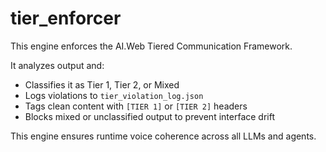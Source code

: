 # tier_enforcer

This engine enforces the AI.Web Tiered Communication Framework.

It analyzes output and:
- Classifies it as Tier 1, Tier 2, or Mixed
- Logs violations to `tier_violation_log.json`
- Tags clean content with `[TIER 1]` or `[TIER 2]` headers
- Blocks mixed or unclassified output to prevent interface drift

This engine ensures runtime voice coherence across all LLMs and agents.
